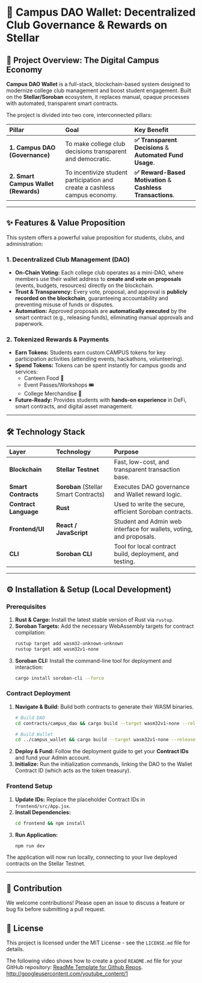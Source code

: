 # 🏫 Campus DAO Wallet: Decentralized Club Governance & Rewards on Stellar

## 🚀 Project Overview: The Digital Campus Economy
**Campus DAO Wallet** is a full-stack, blockchain-based system designed to modernize college club management and boost student engagement. Built on the **Stellar/Soroban** ecosystem, it replaces manual, opaque processes with automated, transparent smart contracts.

The project is divided into two core, interconnected pillars:

| Pillar | Goal | Key Benefit |
| :--- | :--- | :--- |
| **1. Campus DAO (Governance)** | To make college club decisions transparent and democratic. | **✅ Transparent Decisions** & **Automated Fund Usage**. |
| **2. Smart Campus Wallet (Rewards)** | To incentivize student participation and create a cashless campus economy. | **✅ Reward-Based Motivation** & **Cashless Transactions**. |

---

## ✨ Features & Value Proposition

This system offers a powerful value proposition for students, clubs, and administration:

### 1. Decentralized Club Management (DAO)
* **On-Chain Voting:** Each college club operates as a mini-DAO, where members use their wallet address to **create and vote on proposals** (events, budgets, resources) directly on the blockchain.
* **Trust & Transparency:** Every vote, proposal, and approval is **publicly recorded on the blockchain**, guaranteeing accountability and preventing misuse of funds or disputes.
* **Automation:** Approved proposals are **automatically executed** by the smart contract (e.g., releasing funds), eliminating manual approvals and paperwork.

### 2. Tokenized Rewards & Payments
* **Earn Tokens:** Students earn custom CAMPUS tokens for key participation activities (attending events, hackathons, volunteering).
* **Spend Tokens:** Tokens can be spent instantly for campus goods and services:
    * Canteen Food 🍕
    * Event Passes/Workshops 🎟️
    * College Merchandise 👕
* **Future-Ready:** Provides students with **hands-on experience** in DeFi, smart contracts, and digital asset management.

---

## 🛠️ Technology Stack

| Layer | Technology | Purpose |
| :--- | :--- | :--- |
| **Blockchain** | **Stellar Testnet** | Fast, low-cost, and transparent transaction base. |
| **Smart Contracts** | **Soroban** (Stellar Smart Contracts) | Executes DAO governance and Wallet reward logic. |
| **Contract Language** | **Rust** | Used to write the secure, efficient Soroban contracts. |
| **Frontend/UI** | **React / JavaScript** | Student and Admin web interface for wallets, voting, and proposals. |
| **CLI** | **Soroban CLI** | Tool for local contract build, deployment, and testing. |

---

## ⚙️ Installation & Setup (Local Development)

### Prerequisites
1.  **Rust & Cargo:** Install the latest stable version of Rust via `rustup`.
2.  **Soroban Targets:** Add the necessary WebAssembly targets for contract compilation:
    ```bash
    rustup target add wasm32-unknown-unknown
    rustup target add wasm32v1-none
    ```
3.  **Soroban CLI:** Install the command-line tool for deployment and interaction:
    ```bash
    cargo install soroban-cli --force
    ```

### Contract Deployment
1.  **Navigate & Build:** Build both contracts to generate their WASM binaries.
    ```bash
    # Build DAO
    cd contracts/campus_dao && cargo build --target wasm32v1-none --release

    # Build Wallet
    cd ../campus_wallet && cargo build --target wasm32v1-none --release
    ```
2.  **Deploy & Fund:** Follow the deployment guide to get your **Contract IDs** and fund your Admin account.
3.  **Initialize:** Run the initialization commands, linking the DAO to the Wallet Contract ID (which acts as the token treasury).

### Frontend Setup
1.  **Update IDs:** Replace the placeholder Contract IDs in `frontend/src/App.jsx`.
2.  **Install Dependencies:**
    ```bash
    cd frontend && npm install
    ```
3.  **Run Application:**
    ```bash
    npm run dev
    ```

The application will now run locally, connecting to your live deployed contracts on the Stellar Testnet.

---

## 🤝 Contribution

We welcome contributions! Please open an issue to discuss a feature or bug fix before submitting a pull request.

## 📜 License

This project is licensed under the MIT License - see the `LICENSE.md` file for details.

The following video shows how to create a good `README.md` file for your GitHub repository: [ReadMe Template for Github Repos](https://www.youtube.com/watch?v=eVGEea7adDM).
http://googleusercontent.com/youtube_content/1

